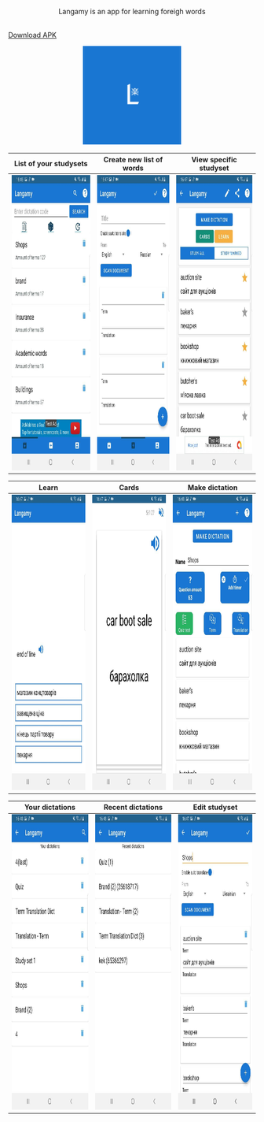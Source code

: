 <p align="center">
  Langamy is an app for learning foreigh words 
</p>
<br/>
<a href="https://github.com/vladsakun/Langamy_2/apk/app-debug.apk" download="app-debug.apk">Download APK</a>
<br/>
<p align="center">
  <img src="/README/logo.png" width="200">
</p>

|List of your studysets|  Create new list of words |  View specific studyset  |
| --- | --- | --- |
|<img src="/README/study_sets.jpg" height="600">|<img src="/README/create.jpg" height="600">|<img src="/README/study_set.jpg" height="600">|

|Learn| Cards |Make dictation|
| --- | --- | --- |
|<img src="/README/learn.jpg" height="600">|<img src="/README/card.jpg" height="600">|<img src="/README/make_dictation.jpg" height="600">|

|Your dictations| Recent dictations | Edit studyset |
| --- | --- | --- |
|<img src="/README/yout_dictations.jpg" height="600">|<img src="/README/recent_dictations.jpg" height="600">|<img src="/README/edit.jpg" height="600">|
<br/>
